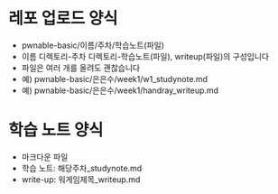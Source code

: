 # 레포 업로드 양식
- pwnable-basic/이름/주차/학습노트(파일)
- 이름 디렉토리-주차 디렉토리-학습노트(파일), writeup(파일)의 구성입니다
- 파일은 여러 개를 올려도 괜찮습니다
- 예) pwnable-basic/은은수/week1/w1_studynote.md
- 예) pwnable-basic/은은수/week1/handray_writeup.md

# 학습 노트 양식
- 마크다운 파일
- 학습 노트: 해당주차_studynote.md
- write-up: 워게임제목_writeup.md
